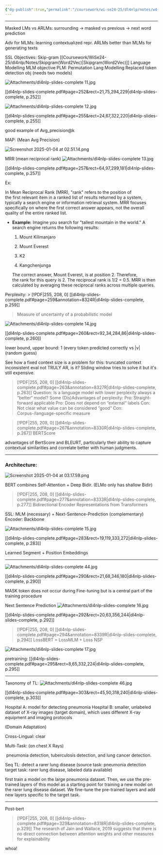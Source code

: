 ```yaml
---
{"dg-publish":true,"permalink":"/coursework/wi-se24-25/dl4nlp/notes/w4-bert/","noteIcon":""}
---
```


---
Masked LMs vs ARLMs: surrounding -> masked vs previous -> next word prediction

Adv for MLMs: learning contextualized repr. 
ARLMs better than MLMs for generating texts

SSL Objectives:
	Skip-gram [[Coursework/WiSe24-25/dl4nlp/Notes/Skipgram(Word2Vec)\|Skipgram(Word2Vec)]]
	Language Modelling
	MLM objective
	PLM: Permutation Lang Modelling
	Replaced token detection obj (needs two models)




![Attachments/dl4nlp-slides-complete 11.jpg](/img/user/Attachments/dl4nlp-slides-complete%2011.jpg)

[[dl4nlp-slides-complete.pdf#page=252&rect=21,75,294,229|dl4nlp-slides-complete, p.252]]

![Attachments/dl4nlp-slides-complete 12.jpg](/img/user/Attachments/dl4nlp-slides-complete%2012.jpg)

[[dl4nlp-slides-complete.pdf#page=255&rect=24,67,322,220|dl4nlp-slides-complete, p.255]]

good example of Avg_precision@k

MAP: (Mean Avg Precision)

![Screenshot 2025-01-04 at 02.51.14.png](/img/user/Attachments/Screenshot%202025-01-04%20at%2002.51.14.png)


MRR (mean reciprocal rank) 
![Attachments/dl4nlp-slides-complete 13.jpg](/img/user/Attachments/dl4nlp-slides-complete%2013.jpg)

[[dl4nlp-slides-complete.pdf#page=257&rect=64,97,299,181|dl4nlp-slides-complete, p.257]]

Ex: 

In Mean Reciprocal Rank (MRR), "rank" refers to the position of the first relevant item in a ranked list of results returned by a system, typically a search engine or information retrieval system. MRR focuses specifically on where the first correct answer appears, not the overall quality of the entire ranked list.

- **Example:** Imagine you search for "tallest mountain in the world." A search engine returns the following results:
    
    1. Mount Kilimanjaro
        
    2. Mount Everest
        
    3. K2
        
    4. Kangchenjunga
        
    
    The correct answer, Mount Everest, is at position 2. Therefore, the rank for this query is 2. The reciprocal rank is 1/2 = 0.5. MRR is then calculated by averaging these reciprocal ranks across multiple queries.


Perplexity: > [!PDF|255, 208, 0] [[dl4nlp-slides-complete.pdf#page=259&annotation=8324R|dl4nlp-slides-complete, p.259]]
> Measure of uncertainty of a probabilistic model


![Attachments/dl4nlp-slides-complete 14.jpg](/img/user/Attachments/dl4nlp-slides-complete%2014.jpg)

[[dl4nlp-slides-complete.pdf#page=260&rect=92,34,284,86|dl4nlp-slides-complete, p.260]]

lower bound, upper bound: 1 (every token predicted correctly vs |v| (random guess)

See how a fixed context size is a problem for this: 
	truncated context
	inconsistent eval
	not TRULY AR, is it? 
Sliding window tries to solve it but it's still expensive. 

> [!PDF|255, 208, 0] [[dl4nlp-slides-complete.pdf#page=263&annotation=8327R|dl4nlp-slides-complete, p.263]]
> Question: Is a language model with lower perplexity always a “better“ model? 
> Some (Dis)Advantages of perplexity: Pro: Straight-forward applicable 
> Pro: Does not depend on “external“ labels 
> Con: Not clear what value can be considered “good“
>  Con: Corpus-/language-specific measure


> [!PDF|255, 208, 0] [[dl4nlp-slides-complete.pdf#page=267&annotation=8330R|dl4nlp-slides-complete, p.267]]
> BERTScore

advantages of BertScore and BLEURT, particularly their ability to capture contextual similarities and correlate better with human judgments.


----
### Architecture:


![Screenshot 2025-01-04 at 03.17.59.png](/img/user/Attachments/Screenshot%202025-01-04%20at%2003.17.59.png)







BERT combines Self-Attention + Deep Bidir. (ELMo only has shallow Bidir)
> [!PDF|255, 208, 0] [[dl4nlp-slides-complete.pdf#page=277&annotation=8333R|dl4nlp-slides-complete, p.277]]
> Bidirectional Encoder Representations from Transformers


SSL: MLM (necessary) + Next-Sentence-Prediction (complementary)
Encoder: Backbone


![Attachments/dl4nlp-slides-complete 15.jpg](/img/user/Attachments/dl4nlp-slides-complete%2015.jpg)


[[dl4nlp-slides-complete.pdf#page=283&rect=19,119,333,272|dl4nlp-slides-complete, p.283]]

Learned Segment + Position Embeddings

---


![Attachments/dl4nlp-slides-complete 44.jpg](/img/user/Attachments/dl4nlp-slides-complete%2044.jpg)

[[dl4nlp-slides-complete.pdf#page=290&rect=21,68,346,180|dl4nlp-slides-complete, p.290]]


MASK token does not occur during Fine-tuning but is a central part of the training procedure


Next Sentence Prediction
![Attachments/dl4nlp-slides-complete 16.jpg](/img/user/Attachments/dl4nlp-slides-complete%2016.jpg)

[[dl4nlp-slides-complete.pdf#page=292&rect=20,63,356,244|dl4nlp-slides-complete, p.292]]



> [!PDF|255, 208, 0] [[dl4nlp-slides-complete.pdf#page=294&annotation=8339R|dl4nlp-slides-complete, p.294]]
> LossBERT = LossMLM + Loss NSP


![Attachments/dl4nlp-slides-complete 17.jpg](/img/user/Attachments/dl4nlp-slides-complete%2017.jpg)

pretraining: [[dl4nlp-slides-complete.pdf#page=295&rect=8,65,332,224|dl4nlp-slides-complete, p.295]]


---
Taxonomy of TL: 
![Attachments/dl4nlp-slides-complete 46.jpg](/img/user/Attachments/dl4nlp-slides-complete%2046.jpg)

[[dl4nlp-slides-complete.pdf#page=303&rect=45,50,318,240|dl4nlp-slides-complete, p.303]]


Hospital A: model for detecting pneumonia
Hospital B: smaller, unlabeled dataset of X-ray images (target domain), which uses different X-ray equipment and imaging protocols 

(Domain Adaptation)


Cross-Lingual: clear

Multi-Task: (on chest X Rays)

 pneumonia detection, tuberculosis detection, and lung cancer detection.

Seq TL: detect a rarer lung disease 
(source task: pneumonia detection
target task: rarer lung disease, labeled data available)

first train a model on the large pneumonia dataset. Then, we use the pre-trained layers of this model as a starting point for training a new model on the rarer lung disease dataset. We fine-tune the pre-trained layers and add new layers specific to the target task.

---
Post-bert




> [!PDF|255, 208, 0] [[dl4nlp-slides-complete.pdf#page=329&annotation=8318R|dl4nlp-slides-complete, p.329]]
> The research of  Jain and Wallace, 2019  suggests that there is no direct connection between attention weights and other measures for explainability

whoa!

